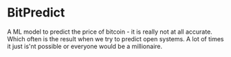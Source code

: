 # BitPredict
A ML model to predict the price of bitcoin - it is really not at all accurate. Which often is the result when we try to predict open systems. A lot of times it just is'nt possible or everyone would be a millionaire.
